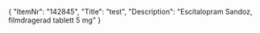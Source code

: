 {
  "ItemNr": "142845",
  "Title": "test",
  "Description": "Escitalopram Sandoz, filmdragerad tablett 5 mg"
}